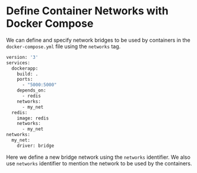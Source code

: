 # Define Container Networks with Docker Compose

We can define and specify network bridges to be used by containers in the `docker-compose.yml` file using the `networks` tag. 



```dockerfile
version: '3'
services:
  dockerapp:
    build: .
    ports:
      - "5000:5000"
    depends_on:
      - redis
    networks:
      - my_net
  redis:
    image: redis
    networks:
      - my_net
networks:
  my_net:
    driver: bridge

```



Here we define a new bridge network using the `networks` identifier.  We also use `networks` identifier to mention the network to be used by the containers.

 